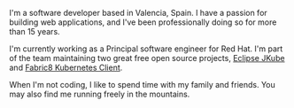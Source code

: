 I'm a software developer based in Valencia, Spain.
I have a passion for building web applications, and I've been professionally doing so for more than
15 years.

I'm currently working as a Principal software engineer for Red Hat. I'm part of the team maintaining two
great free open source projects,
[Eclipse JKube](https://github.com/eclipse/jkube "Kubernetes Maven and Gradle plugins for Java") and 
[Fabric8 Kubernetes Client](https://github.com/fabric8io/kubernetes-client "Kubernetes Java Client").

When I'm not coding, I like to spend time with my family and friends. You may also find me running 
freely in the mountains.
